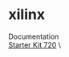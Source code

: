 # xilinx

Documentation \
[Starter Kit 720](https://wiki.trenz-electronic.de/display/PD/Starter+Kit+720) \
